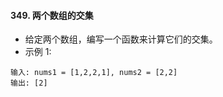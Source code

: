#### 349. 两个数组的交集
- 给定两个数组，编写一个函数来计算它们的交集。
- 示例 1:
```
输入: nums1 = [1,2,2,1], nums2 = [2,2]
输出: [2]
```